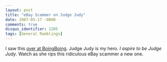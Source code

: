 ```yaml
---
layout: post
title: "eBay Scammer on Judge Judy"
date: 2007-05-17 -0800
comments: true
disqus_identifier: 1205
tags: [General Ramblings]
---
```

I saw this [over at
BoingBoing](http://www.boingboing.net/2007/05/15/judge_judy_rules_aga.html).
Judge Judy is my hero. *I aspire to be Judge Judy*. Watch as she rips
this ridiculous eBay scammer a new one.

